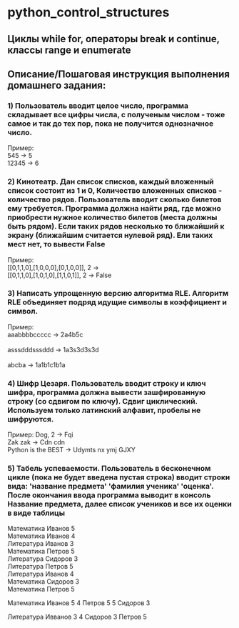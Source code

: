 # python_control_structures
## Циклы while for, операторы break и continue, классы range и enumerate

## Описание/Пошаговая инструкция выполнения домашнего задания:
### 1) Пользователь вводит целое число, программа складывает все цифры числа, с полученым числом - тоже самое и так до тех пор, пока не получится однозначное число.
Пример:<br/> 
545 -> 5<br/> 
12345 -> 6<br/> 
### 2) Кинотеатр. Дан список списков, каждый вложенный список состоит из 1 и 0, Количество вложенных списков - количество рядов. Пользователь вводит сколько билетов ему требуется. Программа должна найти ряд, где можно приобрести нужное количество билетов (места должны быть рядом). Если таких рядов несколько то ближайший к экрану (ближайшим считается нулевой ряд). Ели таких мест нет, то вывести False
Пример:<br/> 
[[0,1,1,0],[1,0,0,0],[0,1,0,0]], 2 -> <br/> 
[[0,1,1,0],[1,0,1,0],[1,1,0,1]], 2 -> False<br/> 
### 3) Написать упрощенную версию алгоритма RLE. Алгоритм RLE объединяет подряд идущие символы в коэффициент и символ.
Пример:<br/> 
aaabbbbccccc -> 2a4b5c<br/>   
asssdddsssddd -> 1a3s3d3s3d <br/>  
abcba -> 1a1b1c1b1a<br/> 
### 4) Шифр Цезаря. Пользователь вводит строку и ключ шифра, программа должна вывести зашфированную строку (со сдвигом по ключу). Сдвиг циклический. Используем только латинский алфавит, пробелы не шифруются.
Пример:
Dog, 2 -> Fqi  
Zak zak -> Cdn cdn  
Python is the BEST -> Udymts nx ymj GJXY
### 5) Табель успеваемости. Пользователь в бесконечном цикле (пока не будет введена пустая строка) вводит строки вида: 'название предмета' 'фамилия ученика' 'оценка'. После окончания ввода программа выводит в консоль Название предмета, далее список учеников и все их оценки в виде таблицы

Математика Иванов 5  
Математика Иванов 4  
Литература Иванов 3  
Математика Петров 5  
Литература Сидоров 3  
Литература Петров 5  
Литература Иванов 4  
Математика Сидоров 3  
Математика Петров 5  

Математика
Иванов 5 4
Петров 5 5
Сидоров 3

Литература
Ивванов 3 4
Сидоров 3
Петров 5
